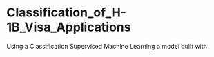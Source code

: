 # Classification_of_H-1B_Visa_Applications
Using a Classification Supervised Machine Learning a model built with 
